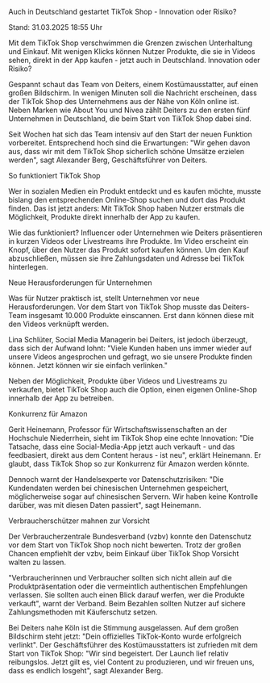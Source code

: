 
Auch in Deutschland gestartet
TikTok Shop - Innovation oder Risiko?


Stand: 31.03.2025 18:55 Uhr


Mit dem TikTok Shop verschwimmen die Grenzen zwischen Unterhaltung und Einkauf. Mit wenigen Klicks können Nutzer Produkte, die sie in Videos sehen, direkt in der App kaufen - jetzt auch in Deutschland. Innovation oder Risiko?



Gespannt schaut das Team von Deiters, einem Kostümausstatter, auf einen großen Bildschirm. In wenigen Minuten soll die Nachricht erscheinen, dass der TikTok Shop des Unternehmens aus der Nähe von Köln online ist. Neben Marken wie About You und Nivea zählt Deiters zu den ersten fünf Unternehmen in Deutschland, die beim Start von TikTok Shop dabei sind.


Seit Wochen hat sich das Team intensiv auf den Start der neuen Funktion vorbereitet. Entsprechend hoch sind die Erwartungen: "Wir gehen davon aus, dass wir mit dem TikTok Shop sicherlich schöne Umsätze erzielen werden", sagt Alexander Berg, Geschäftsführer von Deiters. 

So funktioniert TikTok Shop


Wer in sozialen Medien ein Produkt entdeckt und es kaufen möchte, musste bislang den entsprechenden Online-Shop suchen und dort das Produkt finden. Das ist jetzt anders: Mit TikTok Shop haben Nutzer erstmals die Möglichkeit, Produkte direkt innerhalb der App zu kaufen. 


Wie das funktioniert? Influencer oder Unternehmen wie Deiters präsentieren in kurzen Videos oder Livestreams ihre Produkte. Im Video erscheint ein Knopf, über den Nutzer das Produkt sofort kaufen können. Um den Kauf abzuschließen, müssen sie ihre Zahlungsdaten und Adresse bei TikTok hinterlegen. 

Neue Herausforderungen für Unternehmen


Was für Nutzer praktisch ist, stellt Unternehmen vor neue Herausforderungen. Vor dem Start von TikTok Shop musste das Deiters-Team insgesamt 10.000 Produkte einscannen. Erst dann können diese mit den Videos verknüpft werden.


Lina Schlüter, Social Media Managerin bei Deiters, ist jedoch überzeugt, dass sich der Aufwand lohnt: "Viele Kunden haben uns immer wieder auf unsere Videos angesprochen und gefragt, wo sie unsere Produkte finden können. Jetzt können wir sie einfach verlinken." 


Neben der Möglichkeit, Produkte über Videos und Livestreams zu verkaufen, bietet TikTok Shop auch die Option, einen eigenen Online-Shop innerhalb der App zu betreiben. 

Konkurrenz für Amazon


Gerit Heinemann, Professor für Wirtschaftswissenschaften an der Hochschule Niederrhein, sieht im TikTok Shop eine echte Innovation: "Die Tatsache, dass eine Social-Media-App jetzt auch verkauft - und das feedbasiert, direkt aus dem Content heraus - ist neu", erklärt Heinemann. Er glaubt, dass TikTok Shop so zur Konkurrenz für Amazon werden könnte. 


Dennoch warnt der Handelsexperte vor Datenschutzrisiken: "Die Kundendaten werden bei chinesischen Unternehmen gespeichert, möglicherweise sogar auf chinesischen Servern. Wir haben keine Kontrolle darüber, was mit diesen Daten passiert", sagt Heinemann.

Verbraucherschützer mahnen zur Vorsicht


Der Verbraucherzentrale Bundesverband (vzbv) konnte den Datenschutz vor dem Start von TikTok Shop noch nicht bewerten. Trotz der großen Chancen empfiehlt der vzbv, beim Einkauf über TikTok Shop Vorsicht walten zu lassen.


"Verbraucherinnen und Verbraucher sollten sich nicht allein auf die Produktpräsentation oder die vermeintlich authentischen Empfehlungen verlassen. Sie sollten auch einen Blick darauf werfen, wer die Produkte verkauft", warnt der Verband. Beim Bezahlen sollten Nutzer auf sichere Zahlungsmethoden mit Käuferschutz setzen. 


Bei Deiters nahe Köln ist die Stimmung ausgelassen. Auf dem großen Bildschirm steht jetzt: "Dein offizielles TikTok-Konto wurde erfolgreich verlinkt". Der Geschäftsführer des Kostümausstatters ist zufrieden mit dem Start von TikTok Shop: "Wir sind begeistert. Der Launch lief relativ reibungslos. Jetzt gilt es, viel Content zu produzieren, und wir freuen uns, dass es endlich losgeht", sagt Alexander Berg.

